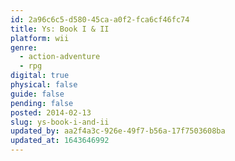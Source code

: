 ```yaml
---
id: 2a96c6c5-d580-45ca-a0f2-fca6cf46fc74
title: Ys: Book I & II
platform: wii
genre:
  - action-adventure
  - rpg
digital: true
physical: false
guide: false
pending: false
posted: 2014-02-13
slug: ys-book-i-and-ii
updated_by: aa2f4a3c-926e-49f7-b56a-17f7503608ba
updated_at: 1643646992
---
```

